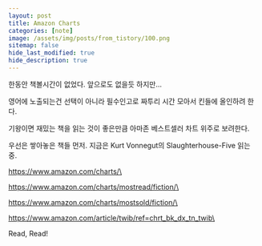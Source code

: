 ```yaml
---
layout: post
title: Amazon Charts
categories: [note]
image: /assets/img/posts/from_tistory/100.png
sitemap: false
hide_last_modified: true
hide_description: true
---
```


  


한동안 책볼시간이 없었다. 앞으로도 없을듯 하지만...

영어에 노출되는건 선택이 아니라 필수인고로 짜투리 시간 모아서 킨들에 올인하려 한다.

기왕이면 재밌는 책을 읽는 것이 좋은만큼 아마존 베스트셀러 차트 위주로 보려한다.

  


우선은 쌓아놓은 책들 먼저. 지금은 Kurt Vonnegut의 Slaughterhouse-Five 읽는 중. 

  


<https://www.amazon.com/charts/\>

  


<https://www.amazon.com/charts/mostread/fiction/\>

  


<https://www.amazon.com/charts/mostsold/fiction/\>

  


<https://www.amazon.com/article/twib/ref=chrt_bk_dx_tn_twib\>

  


  


Read, Read!

